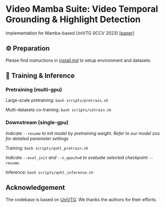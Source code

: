 # Video Mamba Suite: Video Temporal Grounding & Highlight Detection

Implementation for Mamba-based UniVTG (ICCV 2023) 
[[paper]](https://openaccess.thecvf.com/content/ICCV2023/html/Lin_UniVTG_Towards_Unified_Video-Language_Temporal_Grounding_ICCV_2023_paper.html)


## ⚙️ Preparation

Please find instructions in [install.md](install.md) to setup environment and datasets.


## 🚀 Training & Inference
### Pretraining (multi-gpu)

Large-scale pretraining: `bash scripts/pretrain.sh`

Multi-datasets co-training: `bash scripts/cotrain.sh`

### Downstream (single-gpu)
*Indicate `--resume` to init model by pretraining weight. Refer to our model zoo for detailed parameter settings*

Training: `bash scripts/qvhl_pretrain.sh`


*Indicate `--eval_init` and `--n_epoch=0` to evaluate selected checkpoint `--resume`.*

Inference: `bash scripts/qvhl_inference.sh`



## Acknowledgement

The codebase is based on [UniVTG](https://github.com/showlab/UniVTG).
We thanks the authors for their efforts.
